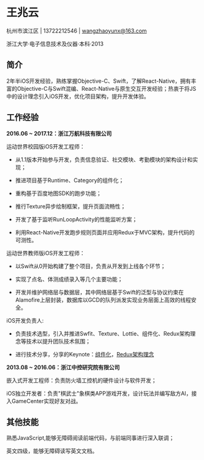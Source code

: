 
# 王兆云 #

杭州市滨江区 | 13722212546 | wangzhaoyunx@163.com

浙江大学·电子信息技术及仪器·本科·2013

## 简介 ##

2年半iOS开发经验，熟练掌握Objective-C、Swift，了解React-Native，拥有丰富的Objective-C与Swift混编、React-Native与原生交互开发经验；热衷于将JS中的设计理念引入iOS开发，优化项目架构，提升开发体验。

## 工作经验 ##


**2016.06 ~ 2017.12：浙江万航科技有限公司**

运动世界校园版iOS开发工程师：


>>>
- 从1.1版本开始参与开发，负责信息验证、社交模块、考勤模块的架构设计和实现；



>>>
- 推进项目基于Runtime、Category的组件化；



>>>
- 重构基于百度地图SDK的跑步功能；



>>>
- 推行Texture异步绘制框架，提升页面流畅性；



>>>
- 开发了基于监听RunLoopActivity的性能监听方案；



>>>
- 利用React-Native开发跑步规则页面并应用Redux于MVC架构，提升代码的可测性。

运动世界教师版iOS开发工程师：


>>>
- 以Swift从0开始构建了整个项目，负责从开发到上线各个环节；



>>>
- 实现了点名、体测成绩录入等几个主要功能；



>>>
- 开发并维护网络层与数据层，其中网络层基于Swift的泛型与协议约束在Alamofire上层封装，数据库以GCD的队列派发实现业务层面上高效的线程安全。

iOS开发负责人:

>>>
- 负责技术选型，引入并推进Swfit、Texture、Lottie、组件化、Redux架构理念等技术以提升团队技术氛围；

>>>
- 进行技术分享，分享的Keynote：[组件化](https://pan.baidu.com/s/1CQkdp_2gI73ctV_LhRLeyQ)，[Redux架构理念](https://pan.baidu.com/s/1hgFnRgYM-3pEKAjJOfXtfA)

**2013.08 ~ 2016.06：浙江中控研究院有限公司**

嵌入式开发工程师：负责防火墙工控机的硬件设计与软件开发；

iOS独立开发者：负责"棋武士"象棋类APP游戏开发，设计玩法并编写敌方AI，接入GameCenter实现好友对战。

## 其他技能 ##

熟悉JavaScript,能够无障碍阅读前端代码，与前端同事进行深入联调；

英文四级，能够无障碍读写英文文档。
